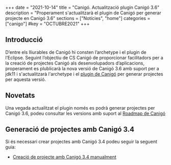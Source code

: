 +++
date        = "2021-10-14"
title       = "Canigó. Actualització plugin Canigó 3.6"
description = "Properament s'actualitzarà el plugin de Canigó per generar projecte en Canigó 3.6"
sections    = ["Notícies", "home"]
categories  = ["canigo"]
#key         = "OCTUBRE2021"
+++

## Introducció

D’entre els lliurables de Canigó hi consten l’archetype i el plugin de l’Eclipse. Seguint l’objectiu de CS Canigó de proporcionar facilitadors per a la creació de projectes Canigó als desenvolupadors d’aplicacions,
properament es plublicarà la nova versió de Canigó 3.6 amb suport per a jdk11 i s'actualitzarà l'archetype i el [plugin de Canigó](/canigo-download-related/plugin-canigo/) per generar projectes per aquesta versió.

## Novetats

Una vegada actualitzat el plugin només es podrà generar projectes per Canigó 3.6, podeu consultar les versions amb suport al [Roadmap de Canigó](/canigo/roadmap/) 

## Generació de projectes amb Canigó 3.4

Si és necessari crear projectes amb Canigó 3.4 podeu seguir la seguent guia:

- [Creació de projecte amb Canigó 3.4 manualment](/drafts/2021-10-14-Howto-crear-projectes-canigo-3.4-manualment)
